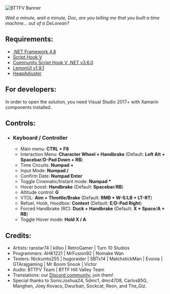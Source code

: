 ![BTTFV Banner](https://i.imgur.com/t4Qkym1.png)

*Wait a minute, wait a minute, Doc, are you telling me that you built a time machine... out of a DeLorean?*

## Requirements:
- [.NET Framework 4.8](https://dotnet.microsoft.com/en-us/download/dotnet-framework/thank-you/net48-web-installer)
- [Script Hook V](https://www.dev-c.com/gtav/scripthookv/)
- [Community Script Hook V .NET v3.6.0](https://github.com/crosire/scripthookvdotnet/releases)
- [LemonUI v1.9.1](https://github.com/justalemon/LemonUI)
- [HeapAdjuster](https://www.gta5-mods.com/tools/heapadjuster)

## For developers:
In order to open the solution, you need Visual Studio 2017+ with Xamarin components installed.

## Controls:
- ### Keyboard **/** Controller
  - Main menu: **CTRL + F8**
  - Interaction Menu: **Character Wheel + Handbrake** (Default: **Left Alt + Spacebar**/**D-Pad Down + RB**)
  - Time Circuits: **Numpad +**
  - Input Mode: **Numpad /**
  - Confirm Date: **Numpad Enter**
  - Toggle Cinematic/Instant mode: **Numpad \***
  - Hover boost: **Handbrake** (Default: **Spacebar**/**RB**)
  - Altitude control: **G**
  - VTOL: **Aim + Throttle/Brake** (Default: **RMB + W-S**/**LB + LT-RT**)
  - Refuel, Hook, Hoodbox: **Context** (Default: **E**/**D-Pad Right**)
  - Forced Handbrake (RC): **Duck + Handbrake** (Default: **X + Space**/**A + RB**)
  - Toggle Hover mode: **Hold X / A**

## Credits:
- Artists: ranstar74 | killso | RetroGamer | Turn 10 Studios
- Programmers: AHK1221 | MrFusion92 | Nomake Wan
- Testers: Nickumto255 | hugoraider | SBTx14 | MatchstickMan | Evonia | GTArajgaming | Mr Boom Snook | Victor
- Audio: BTTFV Team | BTTF Hill Valley Team
- Translations: our [Discord community](https://discord.gg/rCae5uRtU3), join them!
- Special thanks to SonicJoshua24, 5dmc1, dmc4708, Carlos85G, Manghen, Joey Kovacs, Dwurban, Sockcat, Reon, and The_Giz.

